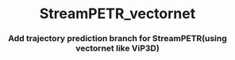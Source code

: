 <div align="center">
<h1>StreamPETR_vectornet</h1>
<h3>Add trajectory prediction branch for StreamPETR(using vectornet like ViP3D)</h3>
</div>